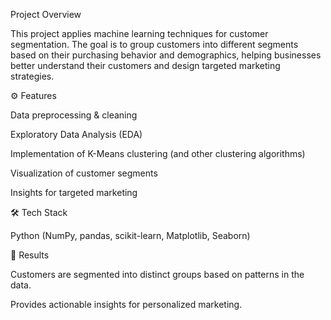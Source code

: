 Project Overview

This project applies machine learning techniques for customer segmentation. The goal is to group customers into different segments based on their purchasing behavior and demographics, helping businesses better understand their customers and design targeted marketing strategies.

⚙️ Features

Data preprocessing & cleaning

Exploratory Data Analysis (EDA)

Implementation of K-Means clustering (and other clustering algorithms)

Visualization of customer segments

Insights for targeted marketing

🛠️ Tech Stack

Python (NumPy, pandas, scikit-learn, Matplotlib, Seaborn)

🚀 Results

Customers are segmented into distinct groups based on patterns in the data.

Provides actionable insights for personalized marketing.
